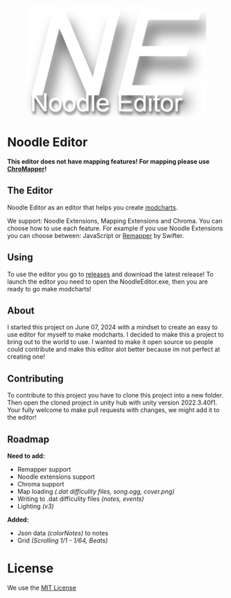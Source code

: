
<p align="center"> <a href="https://forbonestudios.com"><img src="img/ne.png" height=256 /> </a> </p>

# Noodle Editor
**This editor does not have mapping features! For mapping please use [ChroMapper](https://github.com/Caeden117/ChroMapper)!**

## The Editor
Noodle Editor as an editor that helps you create [modcharts](https://github.com/Aeroluna/Heck).

We support: Noodle Extensions, Mapping Extensions and Chroma.
You can choose how to use each feature. For example if you use Noodle Extensions you can choose between: JavaScript or [Remapper](https://github.com/Swifter1243/ReMapper) by Swifter.

## Using
To use the editor you go to [releases](https://github.com/ForBone/NoodleEditor/releases/) and download the latest release!
To launch the editor you need to open the NoodleEditor.exe, then you are ready to go make modcharts!

## About
I started this project on June 07, 2024 with a mindset to create an easy to use editor for myself to make modcharts. I decided to make this a project to bring out to the world to use. I wanted to make it open source so people could contribute and make this editor alot better because im not perfect at creating one!

## Contributing
To contribute to this project you have to clone this project into a new folder. Then open the cloned project in unity hub with unity version 2022.3.40f1. Your fully welcome to make pull requests with changes, we might add it to the editor!

## Roadmap 
**Need to add:**

 - Remapper support
 - Noodle extensions support
 - Chroma support
 - Map loading *(.dat difficulity files, song.ogg, cover.png)*
 - Writing to .dat difficulity files *(notes, events)*
 - Lighting *(v3)*

**Added:**
 - Json data *(colorNotes)* to notes
 - Grid  *(Scrolling  1/1 - 1/64,  Beats)*

# License

We use the [MIT License](./LICENSE)
 
